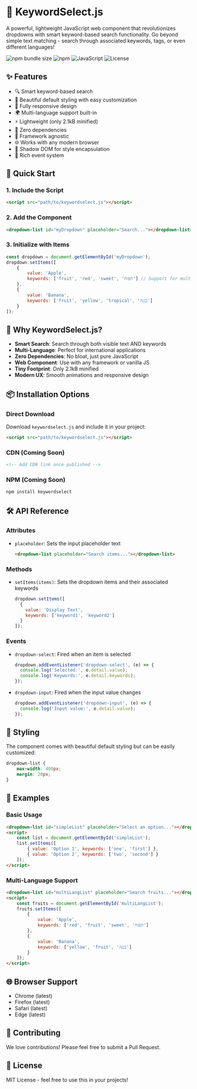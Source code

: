 # 🎯 KeywordSelect.js

A powerful, lightweight JavaScript web component that revolutionizes dropdowns with smart keyword-based search functionality. Go beyond simple text matching - search through associated keywords, tags, or even different languages!

![npm bundle size](https://img.shields.io/badge/minified%20size-2.1%20kB-blue)
![npm](https://img.shields.io/badge/no-dependencies-brightgreen)
![JavaScript](https://img.shields.io/badge/vanilla-javascript-yellow)
![License](https://img.shields.io/badge/license-MIT-green)

## ✨ Features

- 🔍 Smart keyword-based search
- 🎨 Beautiful default styling with easy customization
- 📱 Fully responsive design
- 🌍 Multi-language support built-in
- ⚡ Lightweight (only 2.1kB minified)
- 🔌 Zero dependencies
- 🎯 Framework agnostic
- 🌐 Works with any modern browser
- 🎨 Shadow DOM for style encapsulation
- 🔄 Rich event system

## 🚀 Quick Start

### 1. Include the Script
```html
<script src="path/to/keywordselect.js"></script>
```

### 2. Add the Component
```html
<dropdown-list id="myDropdown" placeholder="Search..."></dropdown-list>
```

### 3. Initialize with Items
```javascript
const dropdown = document.getElementById('myDropdown');
dropdown.setItems([
    {
        value: 'Apple',
        keywords: ['fruit', 'red', 'sweet', 'תפוח'] // Support for multiple languages!
    },
    {
        value: 'Banana',
        keywords: ['fruit', 'yellow', 'tropical', 'בננה']
    }
]);
```

## 🎯 Why KeywordSelect.js?

- **Smart Search**: Search through both visible text AND keywords
- **Multi-Language**: Perfect for international applications
- **Zero Dependencies**: No bloat, just pure JavaScript
- **Web Component**: Use with any framework or vanilla JS
- **Tiny Footprint**: Only 2.1kB minified
- **Modern UX**: Smooth animations and responsive design

## 📦 Installation Options

### Direct Download
Download `keywordselect.js` and include it in your project:
```html
<script src="path/to/keywordselect.js"></script>
```

### CDN (Coming Soon)
```html
<!-- Add CDN link once published -->
```

### NPM (Coming Soon)
```bash
npm install keywordselect
```

## 🛠️ API Reference

### Attributes

- `placeholder`: Sets the input placeholder text
  ```html
  <dropdown-list placeholder="Search items..."></dropdown-list>
  ```

### Methods

- `setItems(items)`: Sets the dropdown items and their associated keywords
  ```javascript
  dropdown.setItems([
    {
      value: 'Display Text',
      keywords: ['keyword1', 'keyword2']
    }
  ]);
  ```

### Events

- `dropdown-select`: Fired when an item is selected
  ```javascript
  dropdown.addEventListener('dropdown-select', (e) => {
    console.log('Selected:', e.detail.value);
    console.log('Keywords:', e.detail.keywords);
  });
  ```

- `dropdown-input`: Fired when the input value changes
  ```javascript
  dropdown.addEventListener('dropdown-input', (e) => {
    console.log('Input value:', e.detail.value);
  });
  ```

## 🎨 Styling

The component comes with beautiful default styling but can be easily customized:

```css
dropdown-list {
    max-width: 400px;
    margin: 20px;
}
```

## 🌟 Examples

### Basic Usage
```html
<dropdown-list id="simpleList" placeholder="Select an option..."></dropdown-list>
<script>
    const list = document.getElementById('simpleList');
    list.setItems([
        { value: 'Option 1', keywords: ['one', 'first'] },
        { value: 'Option 2', keywords: ['two', 'second'] }
    ]);
</script>
```

### Multi-Language Support
```html
<dropdown-list id="multiLangList" placeholder="Search fruits..."></dropdown-list>
<script>
    const fruits = document.getElementById('multiLangList');
    fruits.setItems([
        {
            value: 'Apple',
            keywords: ['red', 'fruit', 'sweet', 'תפוח']
        },
        {
            value: 'Banana',
            keywords: ['yellow', 'fruit', 'בננה']
        }
    ]);
</script>
```

## 🌐 Browser Support

- Chrome (latest)
- Firefox (latest)
- Safari (latest)
- Edge (latest)

## 👥 Contributing

We love contributions! Please feel free to submit a Pull Request.

## 📄 License

MIT License - feel free to use this in your projects!